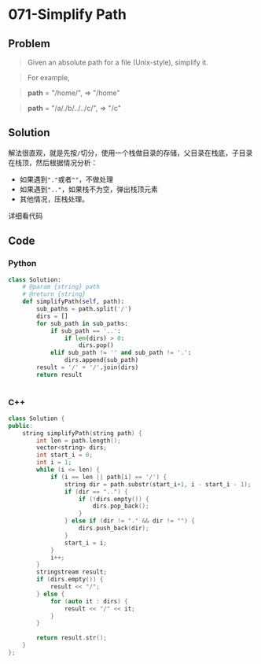 # 071-Simplify Path

## Problem

> Given an absolute path for a file (Unix-style), simplify it.

> For example,

> **path** = "/home/", => "/home"

> **path** = "/a/./b/../../c/", => "/c"

## Solution

解法很直观，就是先按`/`切分，使用一个栈做目录的存储，父目录在栈底，子目录在栈顶，然后根据情况分析：

- 如果遇到`"."`或者`""`，不做处理
- 如果遇到`".."`，如果栈不为空，弹出栈顶元素
- 其他情况，压栈处理。

详细看代码

## Code

### Python

```python
class Solution:
    # @param {string} path
    # @return {string}
    def simplifyPath(self, path):
        sub_paths = path.split('/')
        dirs = []
        for sub_path in sub_paths:
            if sub_path == '..':
                if len(dirs) > 0:
                    dirs.pop()
            elif sub_path != '' and sub_path != '.':
                dirs.append(sub_path)
        result = '/' + '/'.join(dirs)
        return result
        
```

### C++

```cpp
class Solution {
public:
    string simplifyPath(string path) {
        int len = path.length();
        vector<string> dirs;
        int start_i = 0;
        int i = 1;
        while (i <= len) {
            if (i == len || path[i] == '/') {
                string dir = path.substr(start_i+1, i - start_i - 1);
                if (dir == "..") {
                    if (!dirs.empty()) {
                        dirs.pop_back();
                    }
                } else if (dir != "." && dir != "") {
                    dirs.push_back(dir);
                }
                start_i = i;
            }
            i++;
        }
        stringstream result;
        if (dirs.empty()) {
            result << "/";
        } else {
            for (auto it : dirs) {
                result << "/" << it;
            }
        }
        
        return result.str();
    }
};
```